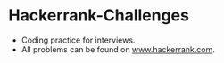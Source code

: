# Hackerrank-Challenges

- Coding practice for interviews.
- All problems can be found on www.hackerrank.com.
